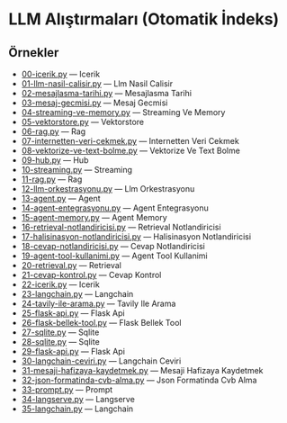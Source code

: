 # LLM Alıştırmaları (Otomatik İndeks)

## Örnekler
- [00-icerik.py](ornekler/00-icerik.py) — Icerik
- [01-llm-nasil-calisir.py](ornekler/01-llm-nasil-calisir.py) — Llm Nasil Calisir
- [02-mesajlasma-tarihi.py](ornekler/02-mesajlasma-tarihi.py) — Mesajlasma Tarihi
- [03-mesaj-gecmisi.py](ornekler/03-mesaj-gecmisi.py) — Mesaj Gecmisi
- [04-streaming-ve-memory.py](ornekler/04-streaming-ve-memory.py) — Streaming Ve Memory
- [05-vektorstore.py](ornekler/05-vektorstore.py) — Vektorstore
- [06-rag.py](ornekler/06-rag.py) — Rag
- [07-internetten-veri-cekmek.py](ornekler/07-internetten-veri-cekmek.py) — Internetten Veri Cekmek
- [08-vektorize-ve-text-bolme.py](ornekler/08-vektorize-ve-text-bolme.py) — Vektorize Ve Text Bolme
- [09-hub.py](ornekler/09-hub.py) — Hub
- [10-streaming.py](ornekler/10-streaming.py) — Streaming
- [11-rag.py](ornekler/11-rag.py) — Rag
- [12-llm-orkestrasyonu.py](ornekler/12-llm-orkestrasyonu.py) — Llm Orkestrasyonu
- [13-agent.py](ornekler/13-agent.py) — Agent
- [14-agent-entegrasyonu.py](ornekler/14-agent-entegrasyonu.py) — Agent Entegrasyonu
- [15-agent-memory.py](ornekler/15-agent-memory.py) — Agent Memory
- [16-retrieval-notlandiricisi.py](ornekler/16-retrieval-notlandiricisi.py) — Retrieval Notlandiricisi
- [17-halisinasyon-notlandiricisi.py](ornekler/17-halisinasyon-notlandiricisi.py) — Halisinasyon Notlandiricisi
- [18-cevap-notlandiricisi.py](ornekler/18-cevap-notlandiricisi.py) — Cevap Notlandiricisi
- [19-agent-tool-kullanimi.py](ornekler/19-agent-tool-kullanimi.py) — Agent Tool Kullanimi
- [20-retrieval.py](ornekler/20-retrieval.py) — Retrieval
- [21-cevap-kontrol.py](ornekler/21-cevap-kontrol.py) — Cevap Kontrol
- [22-icerik.py](ornekler/22-icerik.py) — Icerik
- [23-langchain.py](ornekler/23-langchain.py) — Langchain
- [24-tavily-ile-arama.py](ornekler/24-tavily-ile-arama.py) — Tavily Ile Arama
- [25-flask-api.py](ornekler/25-flask-api.py) — Flask Api
- [26-flask-bellek-tool.py](ornekler/26-flask-bellek-tool.py) — Flask Bellek Tool
- [27-sqlite.py](ornekler/27-sqlite.py) — Sqlite
- [28-sqlite.py](ornekler/28-sqlite.py) — Sqlite
- [29-flask-api.py](ornekler/29-flask-api.py) — Flask Api
- [30-langchain-ceviri.py](ornekler/30-langchain-ceviri.py) — Langchain Ceviri
- [31-mesaji-hafizaya-kaydetmek.py](ornekler/31-mesaji-hafizaya-kaydetmek.py) — Mesaji Hafizaya Kaydetmek
- [32-json-formatinda-cvb-alma.py](ornekler/32-json-formatinda-cvb-alma.py) — Json Formatinda Cvb Alma
- [33-prompt.py](ornekler/33-prompt.py) — Prompt
- [34-langserve.py](ornekler/34-langserve.py) — Langserve
- [35-langchain.py](ornekler/35-langchain.py) — Langchain
